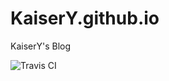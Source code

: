 # KaiserY.github.io
KaiserY's Blog

![Travis CI](https://travis-ci.org/KaiserY/KaiserY.github.io.svg?branch=source)
